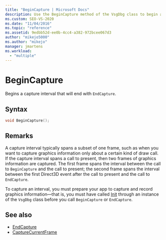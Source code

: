 ```yaml
---
title: "BeginCapture | Microsoft Docs"
description: Use the BeginCapture method of the VsgDbg class to begin a capture interval that will end with EndCapture.
ms.custom: SEO-VS-2020
ms.date: "11/04/2016"
ms.topic: "reference"
ms.assetid: 9edbb52d-ee0b-4cc4-a382-972bcee067d3
author: "mikejo5000"
ms.author: "mikejo"
manager: jmartens
ms.workload:
  - "multiple"
---
```

# BeginCapture
Begins a capture interval that will end with `EndCapture`.

## Syntax

```C++
void BeginCapture();
```

## Remarks
 A capture interval typically spans a subset of one frame, such as when you want to capture graphics information only about a certain kind of draw call. If the capture interval spans a call to present, then two frames of graphics information are captured. The first frame spans the interval between the call to `BeginCapture` and the call to present; the second frame spans the interval between the first Direct3D event after the call to present and the call to `EndCapture`.

 To capture an interval, you must prepare your app to capture and record graphics information—that is, you must have called [Init](init.md) through an instance of the `VsgDbg` class before you call `BeginCapture` or `EndCapture`.

## See also
- [EndCapture](endcapture.md)
- [CaptureCurrentFrame](capturecurrentframe.md)